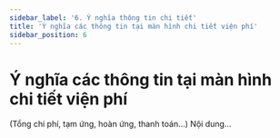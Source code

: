 ```yaml
---
sidebar_label: '6. Ý nghĩa thông tin chi tiết'
title: 'Ý nghĩa các thông tin tại màn hình chi tiết viện phí'
sidebar_position: 6
---
```

# Ý nghĩa các thông tin tại màn hình chi tiết viện phí
(Tổng chi phí, tạm ứng, hoàn ứng, thanh toán...)
Nội dung...